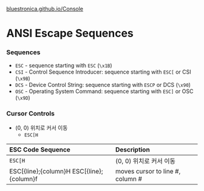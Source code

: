 [bluestronica.github.io/Console](https://bluestronica.github.io/Console)

# ANSI Escape Sequences
### Sequences
- `ESC` - sequence starting with `ESC` (`\x1B`)
- `CSI` - Control Sequence Introducer: sequence starting with `ESC[` or CSI (`\x9B`)
- `DCS` - Device Control String: sequence starting with `ESCP` or DCS (`\x90`)
- `OSC` - Operating System Command: sequence starting with `ESC]` or OSC (`\x9D`)

### Cursor Controls
- (0, 0) 위치로 커서 이동
    - `ESC[H`

|ESC Code Sequence|Description|
|:---|:---|
|`ESC[H`|(0, 0) 위치로 커서 이동|
|ESC[{line};{column}H ESC[{line};{column}f|moves cursor to line #, column #|